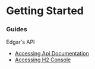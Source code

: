 # Getting Started

### Guides
Edgar's API

* [Accessing Api Documentation](http://localhost:8080/swagger-ui.html)
* [Accessing H2 Console](http://localhost:8080/h2-console)

